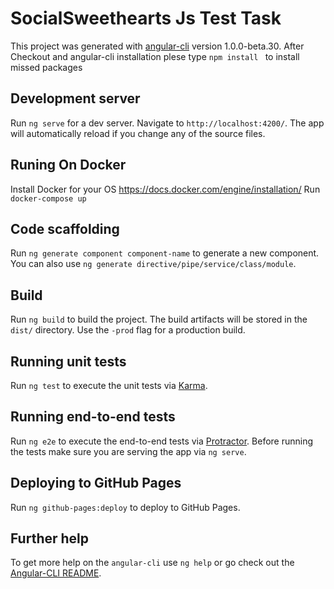 # SocialSweethearts Js Test Task

This project was generated with [angular-cli](https://github.com/angular/angular-cli) version 1.0.0-beta.30.
After Checkout and angular-cli installation plese type `npm install ` to install missed packages

## Development server
Run `ng serve` for a dev server. Navigate to `http://localhost:4200/`. The app will automatically reload if you change any of the source files.

## Runing On Docker
Install Docker for your OS https://docs.docker.com/engine/installation/
Run `docker-compose up`

## Code scaffolding

Run `ng generate component component-name` to generate a new component. You can also use `ng generate directive/pipe/service/class/module`.

## Build

Run `ng build` to build the project. The build artifacts will be stored in the `dist/` directory. Use the `-prod` flag for a production build.

## Running unit tests

Run `ng test` to execute the unit tests via [Karma](https://karma-runner.github.io).

## Running end-to-end tests

Run `ng e2e` to execute the end-to-end tests via [Protractor](http://www.protractortest.org/).
Before running the tests make sure you are serving the app via `ng serve`.

## Deploying to GitHub Pages

Run `ng github-pages:deploy` to deploy to GitHub Pages.

## Further help

To get more help on the `angular-cli` use `ng help` or go check out the [Angular-CLI README](https://github.com/angular/angular-cli/blob/master/README.md).
